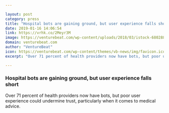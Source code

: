 ```yaml
---

layout: post
category: press
title: "Hospital bots are gaining ground, but user experience falls short"
date: 2019-01-16 14:06:54
link: https://vrhk.co/2Meyr3M
image: https://venturebeat.com/wp-content/uploads/2018/03/istock-680288290-e1521656490641.jpg?w=1200&strip=all
domain: venturebeat.com
author: "VentureBeat"
icon: https://venturebeat.com/wp-content/themes/vb-news/img/favicon.ico
excerpt: "Over 71 percent of health providers now have bots, but poor user experience could undermine trust, particularly when it comes to medical advice."

---
```


### Hospital bots are gaining ground, but user experience falls short

Over 71 percent of health providers now have bots, but poor user experience could undermine trust, particularly when it comes to medical advice.